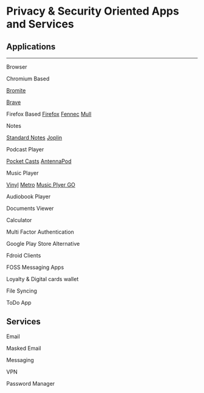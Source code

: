 # Privacy & Security Oriented Apps and Services

## Applications
__________________________
Browser

Chromium Based

[Bromite](https://www.bromite.org/) <br>

[Brave](https://play.google.com/store/apps/details?id=com.brave.browser&hl=en)

Firefox Based
[Firefox](https://play.google.com/store/apps/details?id=org.mozilla.firefox)
[Fennec](https://f-droid.org/packages/org.mozilla.fennec_fdroid/)
[Mull](https://f-droid.org/en/packages/us.spotco.fennec_dos/)

Notes

[Standard Notes](https://standardnotes.com/)
[Joplin](https://joplinapp.org/)

Podcast Player

[Pocket Casts](https://pocketcasts.com/)
[AntennaPod](https://antennapod.org/download)

Music Player

[Vinyl](https://f-droid.org/en/packages/com.poupa.vinylmusicplayer/)
[Metro](https://f-droid.org/en/packages/io.github.muntashirakon.Music/)
[Music Plyer GO](https://f-droid.org/en/packages/com.iven.musicplayergo/)

Audiobook Player

Documents Viewer

Calculator

Multi Factor Authentication

Google Play Store Alternative

Fdroid Clients

FOSS Messaging Apps

Loyalty & Digital cards wallet

File Syncing

ToDo App

## Services

Email

Masked Email

Messaging

VPN

Password Manager
